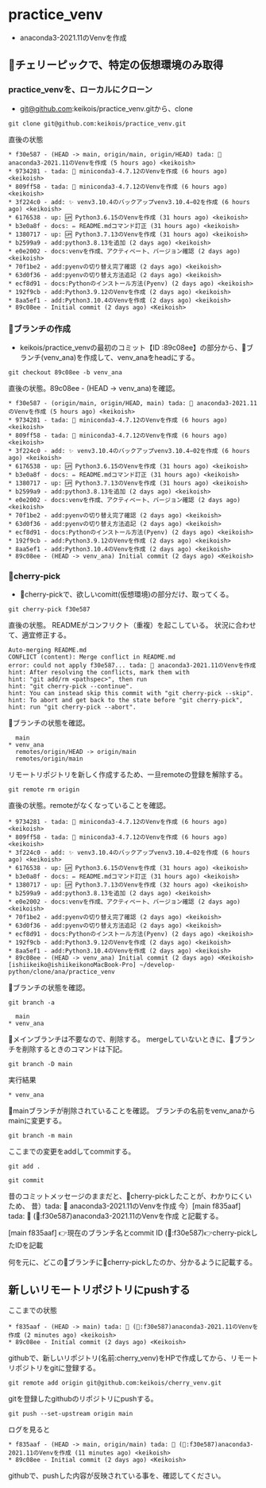 # practice_venv
- anaconda3-2021.11のVenvを作成

## 🍒チェリーピックで、特定の仮想環境のみ取得
### practice_venvを、ローカルにクローン
- git@github.com:keikois/practice_venv.gitから、clone
```
git clone git@github.com:keikois/practice_venv.git
```
直後の状態
```
* f30e587 - (HEAD -> main, origin/main, origin/HEAD) tada: 🎉 anaconda3-2021.11のVenvを作成 (5 hours ago) <keikoish>
* 9734281 - tada: 🎉 miniconda3-4.7.12のVenvを作成 (6 hours ago) <keikoish>
* 809ff58 - tada: 🎉 miniconda3-4.7.12のVenvを作成 (6 hours ago) <keikoish>
* 3f224c0 - add: ✨ venv3.10.4のバックアップvenv3.10.4−02を作成 (6 hours ago) <keikoish>
* 6176538 - up: 🆙 Python3.6.15のVenvを作成 (31 hours ago) <keikoish>
* b3e0a8f - docs: ✏️ README.mdコマンド訂正 (31 hours ago) <keikoish>
* 1380717 - up: 🆙 Python3.7.13のVenvを作成 (31 hours ago) <keikoish>
* b2599a9 - add:python3.8.13を追加 (2 days ago) <keikoish>
* e0e2002 - docs:venvを作成、アクティベート、バージョン確認 (2 days ago) <keikoish>
* 70f1be2 - add:pyenvの切り替え完了確認 (2 days ago) <keikoish>
* 63d0f36 - add:pyenvの切り替え方法追記 (2 days ago) <keikoish>
* ecf8d91 - docs:Pythonのインストール方法(Pyenv) (2 days ago) <keikoish>
* 192f9cb - add:Python3.9.12のVenvを作成 (2 days ago) <keikoish>
* 8aa5ef1 - add:Python3.10.4のVenvを作成 (2 days ago) <keikoish>
* 89c08ee - Initial commit (2 days ago) <Keikoish>
```
### 🌿ブランチの作成
- keikois/practice_venvの最初のコミット【ID :89c08ee】の部分から、🌿ブランチ(venv_ana)を作成して、venv_anaをheadにする。
```
git checkout 89c08ee -b venv_ana
```
直後の状態。89c08ee - (HEAD -> venv_ana)を確認。
```
* f30e587 - (origin/main, origin/HEAD, main) tada: 🎉 anaconda3-2021.11のVenvを作成 (5 hours ago) <keikoish>
* 9734281 - tada: 🎉 miniconda3-4.7.12のVenvを作成 (6 hours ago) <keikoish>
* 809ff58 - tada: 🎉 miniconda3-4.7.12のVenvを作成 (6 hours ago) <keikoish>
* 3f224c0 - add: ✨ venv3.10.4のバックアップvenv3.10.4−02を作成 (6 hours ago) <keikoish>
* 6176538 - up: 🆙 Python3.6.15のVenvを作成 (31 hours ago) <keikoish>
* b3e0a8f - docs: ✏️ README.mdコマンド訂正 (31 hours ago) <keikoish>
* 1380717 - up: 🆙 Python3.7.13のVenvを作成 (31 hours ago) <keikoish>
* b2599a9 - add:python3.8.13を追加 (2 days ago) <keikoish>
* e0e2002 - docs:venvを作成、アクティベート、バージョン確認 (2 days ago) <keikoish>
* 70f1be2 - add:pyenvの切り替え完了確認 (2 days ago) <keikoish>
* 63d0f36 - add:pyenvの切り替え方法追記 (2 days ago) <keikoish>
* ecf8d91 - docs:Pythonのインストール方法(Pyenv) (2 days ago) <keikoish>
* 192f9cb - add:Python3.9.12のVenvを作成 (2 days ago) <keikoish>
* 8aa5ef1 - add:Python3.10.4のVenvを作成 (2 days ago) <keikoish>
* 89c08ee - (HEAD -> venv_ana) Initial commit (2 days ago) <Keikoish>
```
### 🍒cherry-pick
- 🍒cherry-pickで、欲しいcomitt(仮想環境)の部分だけ、取ってくる。
```
git cherry-pick f30e587
```

直後の状態。
READMEがコンフリクト（重複）を起こしている。
状況に合わせて、適宜修正する。
```
Auto-merging README.md
CONFLICT (content): Merge conflict in README.md
error: could not apply f30e587... tada: 🎉 anaconda3-2021.11のVenvを作成
hint: After resolving the conflicts, mark them with
hint: "git add/rm <pathspec>", then run
hint: "git cherry-pick --continue".
hint: You can instead skip this commit with "git cherry-pick --skip".
hint: To abort and get back to the state before "git cherry-pick",
hint: run "git cherry-pick --abort".
```
🌿ブランチの状態を確認。
```
  main
* venv_ana
  remotes/origin/HEAD -> origin/main
  remotes/origin/main
```
リモートリポジトリを新しく作成するため、一旦remoteの登録を解除する。
```
git remote rm origin
```
直後の状態。remoteがなくなっていることを確認。
```
* 9734281 - tada: 🎉 miniconda3-4.7.12のVenvを作成 (6 hours ago) <keikoish>
* 809ff58 - tada: 🎉 miniconda3-4.7.12のVenvを作成 (6 hours ago) <keikoish>
* 3f224c0 - add: ✨ venv3.10.4のバックアップvenv3.10.4−02を作成 (6 hours ago) <keikoish>
* 6176538 - up: 🆙 Python3.6.15のVenvを作成 (31 hours ago) <keikoish>
* b3e0a8f - docs: ✏️ README.mdコマンド訂正 (31 hours ago) <keikoish>
* 1380717 - up: 🆙 Python3.7.13のVenvを作成 (32 hours ago) <keikoish>
* b2599a9 - add:python3.8.13を追加 (2 days ago) <keikoish>
* e0e2002 - docs:venvを作成、アクティベート、バージョン確認 (2 days ago) <keikoish>
* 70f1be2 - add:pyenvの切り替え完了確認 (2 days ago) <keikoish>
* 63d0f36 - add:pyenvの切り替え方法追記 (2 days ago) <keikoish>
* ecf8d91 - docs:Pythonのインストール方法(Pyenv) (2 days ago) <keikoish>
* 192f9cb - add:Python3.9.12のVenvを作成 (2 days ago) <keikoish>
* 8aa5ef1 - add:Python3.10.4のVenvを作成 (2 days ago) <keikoish>
* 89c08ee - (HEAD -> venv_ana) Initial commit (2 days ago) <Keikoish>
[ishiikeiko@ishiikeikonoMacBook-Pro] ~/develop-python/clone/ana/practice_venv

```
🌿ブランチの状態を確認。
```
git branch -a 
```
```
  main
* venv_ana
```
🌿メインブランチは不要なので、削除する。
mergeしていないときに、🌿ブランチを削除するときのコマンドは下記。
```
git branch -D main
```
実行結果
```
* venv_ana
```
🌿mainブランチが削除されていることを確認。
ブランチの名前をvenv_anaからmainに変更する。
```
git branch -m main
```
ここまでの変更をaddしてcommitする。
```
git add .
```
```
git commit
```
昔のコミットメッセージのままだと、🍒cherry-pickしたことが、わかりにくいため、
昔）tada: 🎉 anaconda3-2021.11のVenvを作成
今）[main f835aaf] tada: 🎉 (🍒:f30e587)anaconda3-2021.11のVenvを作成
と記載する。

[main f835aaf] 👉現在のブランチ名とcommit ID
(🍒:f30e587)👉cherry-pickしたIDを記載

何を元に、どこの🌿ブランチに🍒cherry-pickしたのか、分かるように記載する。

## 新しいリモートリポジトリにpushする
ここまでの状態
```
* f835aaf - (HEAD -> main) tada: 🎉 (🍒:f30e587)anaconda3-2021.11のVenvを作成 (2 minutes ago) <keikoish>
* 89c08ee - Initial commit (2 days ago) <Keikoish>
```
githubで、新しいリポジトリ(名前:cherry_venv)をHPで作成してから、リモートリポジトリをgitに登録する。
```
git remote add origin git@github.com:keikois/cherry_venv.git
```
gitを登録したgithubのリポジトリにpushする。
```
git push --set-upstream origin main
```
ログを見ると
```
* f835aaf - (HEAD -> main, origin/main) tada: 🎉 (🍒:f30e587)anaconda3-2021.11のVenvを作成 (11 minutes ago) <keikoish>
* 89c08ee - Initial commit (2 days ago) <Keikoish>
```
githubで、pushした内容が反映されている事を、確認してください。